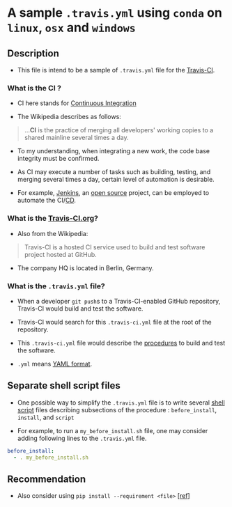 # A sample `.travis.yml` using `conda` on `linux`, `osx` and `windows`

## Description

* This file is intend to be a sample of `.travis.yml` file for the [Travis-CI](https://www.travis-ci.org).

### What is the CI ?

* CI here stands for [Continuous Integration](https://en.wikipedia.org/wiki/Continuous_integration)

* The Wikipedia describes as follows:
> ...**CI** is the practice of merging all developers' working copies to a shared mainline several times a day.

* To my understanding, when integrating a new work, the code base integrity must be confirmed.

* As CI may execute a number of tasks such as building, testing, and merging several times a day, certain level of automation is desirable.

* For example, [Jenkins](https://en.wikipedia.org/wiki/Jenkins_(software)), an [open source](https://github.com/jenkinsci/jenkins) project, can be employed to automate the CI/[CD](https://en.wikipedia.org/wiki/Continuous_delivery).

### What is the [Travis-CI.org](https://travis-ci.org)?

* Also from the Wikipedia:
> Travis-CI is a hosted CI service used to build and test software project hosted at GitHub.

* The company HQ is located in Berlin, Germany.

### What is the `.travis.yml` file?

* When a developer `git push`s to a Travis-CI-enabled GitHub repository, Travis-CI would build and test the software.

* Travis-CI would search for this `.travis-ci.yml` file at the root of the repository.

* This `.travis-ci.yml` file would describe the [procedures](https://docs.travis-ci.com) to build and test the software.

* `.yml` means [YAML format](https://en.wikipedia.org/wiki/YAML).

## Separate shell script files

* One possible way to simplify the `.travis.yml` file is to write several [shell script](https://linuxcommand.org/lc3_writing_shell_scripts.php) files describing subsections of the procedure : `before_install`, `install`, and `script`

* For example, to run a `my_before_install.sh` file, one may consider adding following lines to the `.travis.yml` file.

``` yaml
before_install:
  - . my_before_install.sh
```

## Recommendation

* Also consider using `pip install --requirement <file>` [[ref](https://pip.pypa.io/en/stable/reference/pip_install/)]
